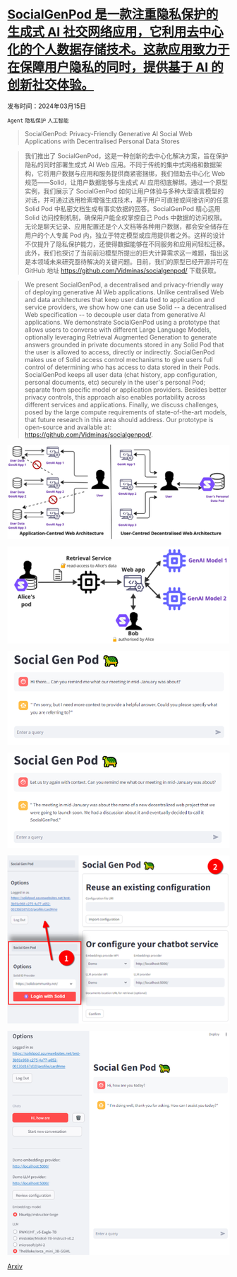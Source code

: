# [SocialGenPod 是一款注重隐私保护的生成式 AI 社交网络应用，它利用去中心化的个人数据存储技术。这款应用致力于在保障用户隐私的同时，提供基于 AI 的创新社交体验。](https://arxiv.org/abs/2403.10408)

发布时间：2024年03月15日

`Agent` `隐私保护` `人工智能`

> SocialGenPod: Privacy-Friendly Generative AI Social Web Applications with Decentralised Personal Data Stores

> 我们推出了 SocialGenPod，这是一种创新的去中心化解决方案，旨在保护隐私的同时部署生成式 AI Web 应用。不同于传统的集中式网络和数据架构，它将用户数据与应用和服务提供商紧密捆绑，我们借助去中心化 Web 规范——Solid，让用户数据能够与生成式 AI 应用彻底解绑。通过一个原型实例，我们展示了 SocialGenPod 如何让用户体验与多种大型语言模型的对话，并可通过选用检索增强生成技术，基于用户可直接或间接访问的任意 Solid Pod 中私密文档生成有事实依据的回答。SocialGenPod 精心运用 Solid 访问控制机制，确保用户能全权掌控自己 Pods 中数据的访问权限。无论是聊天记录、应用配置还是个人文档等各种用户数据，都会安全储存在用户的个人专属 Pod 内，独立于特定模型或应用提供者之外。这样的设计不仅提升了隐私保护能力，还使得数据能够在不同服务和应用间轻松迁移。此外，我们也探讨了当前前沿模型所提出的巨大计算需求这一难题，指出这是本领域未来研究亟待解决的关键问题。目前，我们的原型已经开源并可在 GitHub 地址 https://github.com/Vidminas/socialgenpod/ 下载获取。

> We present SocialGenPod, a decentralised and privacy-friendly way of deploying generative AI Web applications. Unlike centralised Web and data architectures that keep user data tied to application and service providers, we show how one can use Solid -- a decentralised Web specification -- to decouple user data from generative AI applications. We demonstrate SocialGenPod using a prototype that allows users to converse with different Large Language Models, optionally leveraging Retrieval Augmented Generation to generate answers grounded in private documents stored in any Solid Pod that the user is allowed to access, directly or indirectly. SocialGenPod makes use of Solid access control mechanisms to give users full control of determining who has access to data stored in their Pods. SocialGenPod keeps all user data (chat history, app configuration, personal documents, etc) securely in the user's personal Pod; separate from specific model or application providers. Besides better privacy controls, this approach also enables portability across different services and applications. Finally, we discuss challenges, posed by the large compute requirements of state-of-the-art models, that future research in this area should address. Our prototype is open-source and available at: https://github.com/Vidminas/socialgenpod/.

![SocialGenPod 是一款注重隐私保护的生成式 AI 社交网络应用，它利用去中心化的个人数据存储技术。这款应用致力于在保障用户隐私的同时，提供基于 AI 的创新社交体验。](../../../paper_images/2403.10408/x1.png)

![SocialGenPod 是一款注重隐私保护的生成式 AI 社交网络应用，它利用去中心化的个人数据存储技术。这款应用致力于在保障用户隐私的同时，提供基于 AI 的创新社交体验。](../../../paper_images/2403.10408/x2.png)

![SocialGenPod 是一款注重隐私保护的生成式 AI 社交网络应用，它利用去中心化的个人数据存储技术。这款应用致力于在保障用户隐私的同时，提供基于 AI 的创新社交体验。](../../../paper_images/2403.10408/socialgenpod-chat_cropped.png)

![SocialGenPod 是一款注重隐私保护的生成式 AI 社交网络应用，它利用去中心化的个人数据存储技术。这款应用致力于在保障用户隐私的同时，提供基于 AI 的创新社交体验。](../../../paper_images/2403.10408/socialgenpod-chat-2_cropped.png)

![SocialGenPod 是一款注重隐私保护的生成式 AI 社交网络应用，它利用去中心化的个人数据存储技术。这款应用致力于在保障用户隐私的同时，提供基于 AI 的创新社交体验。](../../../paper_images/2403.10408/socialgenpod-setup.png)

![SocialGenPod 是一款注重隐私保护的生成式 AI 社交网络应用，它利用去中心化的个人数据存储技术。这款应用致力于在保障用户隐私的同时，提供基于 AI 的创新社交体验。](../../../paper_images/2403.10408/socialgenpod-models.png)

[Arxiv](https://arxiv.org/abs/2403.10408)